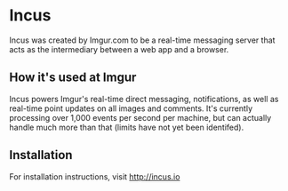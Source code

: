 Incus
===

Incus was created by Imgur.com to be a real-time messaging server that acts as the
intermediary between a web app and a browser.

## How it's used at Imgur
Incus powers Imgur's real-time direct messaging, notifications, as well as
real-time point updates on all images and comments. It's currently processing over 1,000
events per second per machine, but can actually handle much more than that
(limits have not yet been identifed).

## Installation
For installation instructions, visit http://incus.io
